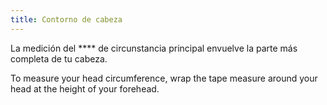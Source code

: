 ```yaml
---
title: Contorno de cabeza
---
```


La medición del **** de circunstancia principal envuelve la parte más completa de tu cabeza.

To measure your head circumference, wrap the tape measure around your head at the height of your forehead.
<MeasieImage />
